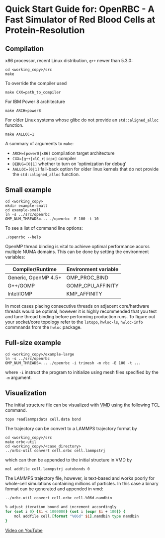 # Quick Start Guide for: OpenRBC - A Fast Simulator of Red Blood Cells at Protein-Resolution

## Compilation
x86 processor, recent Linux distribution, `g++` newer than 5.3.0:
```
cd <working_copy>/src
make
```
To override the compiler used
```
make CXX=path_to_compiler
```
For IBM Power 8 architecture
```
make ARCH=power8
```
For older Linux systems whose glibc do not provide an `std::aligned_alloc` function.
```
make AALLOC=1
```
A summary of arguments to `make`:

* `ARCH=[power8|x86]` compilation target architecture
* `CXX=[g++|xlC_r|icpc]` compiler
* `DEBUG=[0|1]` whether to turn on 'optimization for debug'
* `AALLOC=[0|1]` fall-back option for older linux kernels that do not provide the `std::aligned_alloc` function.

## Small example

```
cd <working_copy>
mkdir example-small
cd example-small
ln -s ../src/openrbc
OMP_NUM_THREADS=... ./openrbc -E 100 -t 10
```
To see a list of command line options:
```
./openrbc --help
```
OpenMP thread binding is vital to achieve optimal performance acorss multiple NUMA domains. This can be done by setting the environment variables:

| Compiler/Runtime     | Environment variable |
|----------------------|----------------------|
| Generic, OpenMP 4.5+ | OMP_PROC_BIND        |
| G++/GOMP             | GOMP_CPU_AFFINITY    |
| Intel/IOMP           | KMP_AFFINITY         |

In most cases placing consecutive threads on adjacent core/hardware threads would be optimal, however it is highly recommended that you test and tune thread binding before performing production runs. To figure out your socket/core topology refer to the `lstopo`, `hwloc-ls`, `hwloc-info` commnands from the `hwloc` package.

## Full-size example

```
cd <working_copy>/example-large
ln -s ../src/openrbc
OMP_NUM_THREADS=... ./openrbc -i trimesh -m rbc -E 100 -t ...
```
where
`-i` instruct the program to initialize using mesh files specified by the `-m` argument.

## Visualization

The initial structure file can be visualized with [VMD](http://www.ks.uiuc.edu/Research/vmd/) using the following TCL command.
```
topo readlammpsdata cell.data bond
```
The trajectory can be convert to a LAMMPS trajectory format by
```
cd <working_copy>/src
make orbc-util
cd <working_copy>/<case_directory>
../orbc-util convert cell.orbc cell.lammpstrj
```
which can then be appended to the initial structure in VMD by
```
mol addfile cell.lammpstrj autobonds 0
```
The LAMMPS trajectory file, however, is text-based and works poorly for whole-cell simulations containing millions of particles. In this case a binary format can be generated and appended in vmd:
```bash
../orbc-util convert cell.orbc cell.%06d.namdbin
```
```TCL
% adjust iteration bound and increment accordingly
for {set i 0} {$i < 1000000} {set i [expr $i + 100]} {
	mol addfile cell.[format "%06d" $i].namdbin type namdbin
}
```

[Video on YouTube](https://youtu.be/ahhvixWfRpM)
